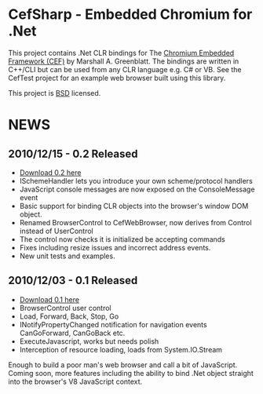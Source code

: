 CefSharp - Embedded Chromium for .Net
=====================================

This project contains .Net CLR bindings for The [Chromium Embedded Framework (CEF)](http://code.google.com/p/chromiumembedded/ "Google Code") by Marshall A. Greenblatt.  The bindings are written in C++/CLI but can be used from any CLR language e.g. C# or VB.  See the CefTest project for an example web browser built using this library.

This project is [BSD](http://www.opensource.org/licenses/bsd-license.php "BSD License") licensed.

NEWS
====

2010/12/15 - 0.2 Released
-------------------------
- [Download 0.2 here](https://github.com/downloads/chillitom/CefSharp/CefSharp-0.2.7z "src, bins and examples")
- ISchemeHandler lets you introduce your own scheme/protocol handlers
- JavaScript console messages are now exposed on the ConsoleMessage event
- Basic support for binding CLR objects into the browser's window DOM object.
- Renamed BrowserControl to CefWebBrowser, now derives from Control instead of UserControl
- The control now checks it is initialized be accepting commands
- Fixes including resize issues and incorrect address events.
- New unit tests and examples.

2010/12/03 - 0.1 Released 
-------------------------
- [Download 0.1 here](https://github.com/downloads/chillitom/CefSharp/CefSharp-0.1.7z "src, bins and examples")
- BrowserControl user control
- Load, Forward, Back, Stop, Go
- INotifyPropertyChanged notification for navigation events CanGoForward, CanGoBack etc.
- ExecuteJavascript, works but needs polish
- Interception of resource loading, loads from System.IO.Stream

Enough to build a poor man's web browser and call a bit of JavaScript. Coming soon, more features including the ability to bind .Net object straight into the browser's V8 JavaScript context.
			




